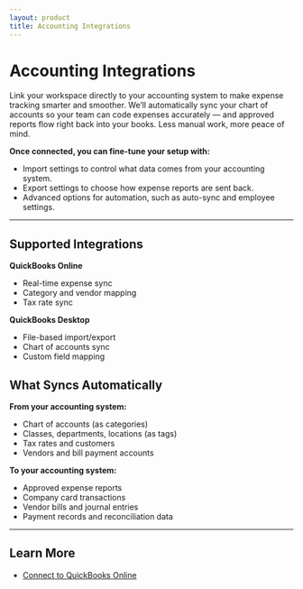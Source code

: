 ```yaml
---
layout: product
title: Accounting Integrations
---
```


# Accounting Integrations

Link your workspace directly to your accounting system to make expense tracking smarter and smoother. We’ll automatically sync your chart of accounts so your team can code expenses accurately — and approved reports flow right back into your books. Less manual work, more peace of mind.

**Once connected, you can fine-tune your setup with:**
- Import settings to control what data comes from your accounting system.
- Export settings to choose how expense reports are sent back.
- Advanced options for automation, such as auto-sync and employee settings.

---

## Supported Integrations

**QuickBooks Online**  
- Real-time expense sync  
- Category and vendor mapping  
- Tax rate sync  

**QuickBooks Desktop**  
- File-based import/export  
- Chart of accounts sync  
- Custom field mapping  


## What Syncs Automatically

**From your accounting system:**
- Chart of accounts (as categories)
- Classes, departments, locations (as tags)
- Tax rates and customers
- Vendors and bill payment accounts

**To your accounting system:**
- Approved expense reports
- Company card transactions  
- Vendor bills and journal entries
- Payment records and reconciliation data 

---

## Learn More

- [Connect to QuickBooks Online](https://help.expensify.com/articles/new-expensify/connections/quickbooks-online/Connect-to-QuickBooks-Online)  
